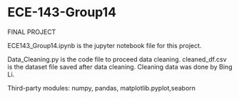 # ECE-143-Group14

FINAL PROJECT

ECE143_Group14.ipynb is the jupyter notebook file for this project.

Data_Cleaning.py is the code file to proceed data cleaning.
cleaned_df.csv is the dataset file saved after data cleaning.
Cleaning data was done by Bing Li.


Third-party modules: numpy, pandas, matplotlib.pyplot,seaborn

